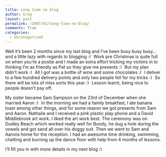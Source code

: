 ```yaml
---
title: Long time no blog
author: Greg
layout: post
permalink: /2007/01/long-time-no-blog/
comments: True
categories:
  - Uncategorized
---
```

Well it’s been 2 months since my last blog and I’ve been busy busy busy… and a little lazy with regards to blogging <img src="http://gregology.net/wp-includes/images/smilies/frownie.png" alt=":(" class="wp-smiley" style="height: 1em; max-height: 1em;" /> Work pre Christmas is quite full on when you’re a postie and I made an extra effort tricking my victims in to thinking I’m as friendly as Pat so they give me presents <img src="http://gregology.net/wp-includes/images/smilies/simple-smile.png" alt=":)" class="wp-smiley" style="height: 1em; max-height: 1em;" /> But my plan didn’t work <img src="http://gregology.net/wp-includes/images/smilies/frownie.png" alt=":(" class="wp-smiley" style="height: 1em; max-height: 1em;" /> All I got was a bottle of wine and some chocolates <img src="http://gregology.net/wp-includes/images/smilies/frownie.png" alt=":(" class="wp-smiley" style="height: 1em; max-height: 1em;" /> I deliver to a few hundred delivery points and only two people fell for my tricks <img src="http://gregology.net/wp-includes/images/smilies/frownie.png" alt=":(" class="wp-smiley" style="height: 1em; max-height: 1em;" /> So there will be lots of miss sorts this year <img src="http://gregology.net/wp-includes/images/smilies/simple-smile.png" alt=":)" class="wp-smiley" style="height: 1em; max-height: 1em;" /> Lesson learnt, being nice to people doesn’t pay off.

My sister became Sam Sampson on the 23rd of December when she married Aaron <img src="http://gregology.net/wp-includes/images/smilies/simple-smile.png" alt=":)" class="wp-smiley" style="height: 1em; max-height: 1em;" /> In the morning we had a family breakfast, I ate banana toast among other things, and for some reason we got presents from Sam and Aaron. Nathalie and I received a pink plastic play phone and a David Middlebrook art work. I liked the art work best. The ceremony was on Dudley Beach which worked really well for Bundy, he dug a hole during the vowels and got sand all over his doggy suit. Then we went to Sam and Aarons home for the reception. I had an awesome time drinking, swimming, chatting and burning up the dance floor with help from 4 months of lessons.

I’ll fill you in with more details in my next blog <img src="http://gregology.net/wp-includes/images/smilies/simple-smile.png" alt=":)" class="wp-smiley" style="height: 1em; max-height: 1em;" />